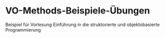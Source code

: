 # VO-Methods-Beispiele-Übungen
Beispiel für Vorlesung Einführung in die struktorierte und objektobasierte Programmierung
